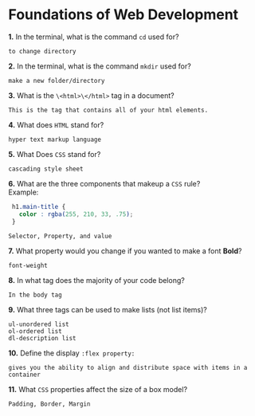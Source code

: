# Foundations of Web Development

**1.** In the terminal, what is the command `cd` used for?
<!-- enter you answer in the space below -->
```
to change directory
```

**2.** In the terminal, what is the command `mkdir` used for?
<!-- enter you answer in the space below -->
```
make a new folder/directory
```

**3.** What is the `\<html>\</html>` tag in a document?
<!-- enter you answer in the space below -->
```
This is the tag that contains all of your html elements.
```

**4.** What does `HTML` stand for?
<!-- enter you answer in the space below -->
```
hyper text markup language
```

**5.** What Does `CSS` stand for?
<!-- enter you answer in the space below -->
```
cascading style sheet
```

**6.** What are the three components that makeup a `CSS` rule? <br> Example:
```css
 h1.main-title {
   color : rgba(255, 210, 33, .75);
 }
```
<!-- enter you answer in the space below -->
```
Selector, Property, and value
```

**7.** What property would you change if you wanted to make a font **Bold**?
<!-- enter you answer in the space below -->
```
font-weight
```

**8.** In what tag does the majority of your code belong?
<!-- enter you answer in the space below -->
```
In the body tag
```

**9.** What three tags can be used to make lists (not list items)?
<!-- enter you answer in the space below -->
```
ul-unordered list
ol-ordered list
dl-description list
```

**10.** Define the display `:flex property:`
<!-- enter you answer in the space below -->
```
gives you the ability to align and distribute space with items in a container
```

**11.** What `CSS` properties affect the size of a box model?
<!-- enter you answer in the space below -->
```
Padding, Border, Margin
```